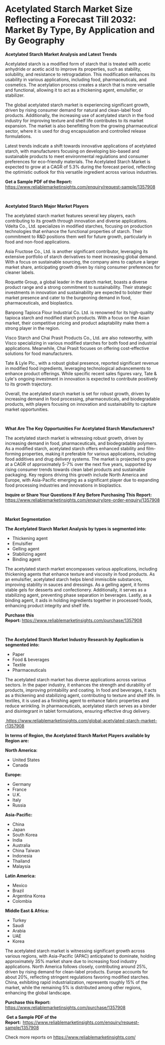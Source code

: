<p><h1>Acetylated Starch Market Size Reflecting a Forecast Till 2032: Market By Type, By Application and By Geography</h1></p><p><strong>Acetylated Starch Market Analysis and Latest Trends</strong></p>
<p><p>Acetylated starch is a modified form of starch that is treated with acetic anhydride or acetic acid to improve its properties, such as stability, solubility, and resistance to retrogradation. This modification enhances its usability in various applications, including food, pharmaceuticals, and cosmetics. The acetylation process creates a starch that is more versatile and functional, allowing it to act as a thickening agent, emulsifier, or stabilizer.</p><p>The global acetylated starch market is experiencing significant growth, driven by rising consumer demand for natural and clean-label food products. Additionally, the increasing use of acetylated starch in the food industry for improving texture and shelf life contributes to its market expansion. The market is also benefitting from the growing pharmaceutical sector, where it is used for drug encapsulation and controlled release formulations.</p><p>Latest trends indicate a shift towards innovative applications of acetylated starch, with manufacturers focusing on developing bio-based and sustainable products to meet environmental regulations and consumer preferences for eco-friendly materials. The Acetylated Starch Market is expected to grow at a CAGR of 5.3% during the forecast period, reflecting the optimistic outlook for this versatile ingredient across various industries.</p></p>
<p><strong>Get a Sample PDF of the Report:&nbsp;</strong> <a href="https://www.reliablemarketinsights.com/enquiry/request-sample/1357908?utm_campaign=2951&utm_medium=2&utm_source=Github&utm_content=ia&utm_term=31032025&utm_id=acetylated-starch">https://www.reliablemarketinsights.com/enquiry/request-sample/1357908</a></p>
<p>&nbsp;</p>
<p><strong>Acetylated Starch Major Market Players</strong></p>
<p><p>The acetylated starch market features several key players, each contributing to its growth through innovation and diverse applications. Vdelta Co., Ltd. specializes in modified starches, focusing on production technologies that enhance the functional properties of starch. Their commitment to R&D positions them well for future growth, particularly in food and non-food applications.</p><p>Asia Fructose Co., Ltd. is another significant contributor, leveraging its extensive portfolio of starch derivatives to meet increasing global demand. With a focus on sustainable sourcing, the company aims to capture a larger market share, anticipating growth driven by rising consumer preferences for cleaner labels.</p><p>Roquette Group, a global leader in the starch market, boasts a diverse product range and a strong commitment to sustainability. Their strategic investments in innovation and sustainability are expected to bolster their market presence and cater to the burgeoning demand in food, pharmaceuticals, and bioplastics.</p><p>Banpong Tapioca Flour Industrial Co. Ltd. is renowned for its high-quality tapioca starch and modified starch products. With a focus on the Asian market, their competitive pricing and product adaptability make them a strong player in the region.</p><p>Visco Starch and Chai Prasit Products Co., Ltd. are also noteworthy, with Visco specializing in various modified starches for both food and industrial applications. Meanwhile, Chai Prasit focuses on offering cost-effective solutions for food manufacturers.</p><p>Tate & Lyle Plc., with a robust global presence, reported significant revenue in modified food ingredients, leveraging technological advancements to enhance product offerings. While specific recent sales figures vary, Tate & Lyle's ongoing investment in innovation is expected to contribute positively to its growth trajectory.</p><p>Overall, the acetylated starch market is set for robust growth, driven by increasing demand in food processing, pharmaceuticals, and biodegradable products, with players focusing on innovation and sustainability to capture market opportunities.</p></p>
<p>&nbsp;</p>
<p><strong>What Are The Key Opportunities For Acetylated Starch Manufacturers?</strong></p>
<p><p>The acetylated starch market is witnessing robust growth, driven by increasing demand in food, pharmaceuticals, and biodegradable polymers. As a modified starch, acetylated starch offers enhanced stability and film-forming properties, making it preferable for various applications, including food additives and drug delivery systems. The market is projected to grow at a CAGR of approximately 5-7% over the next five years, supported by rising consumer trends towards clean label products and sustainable packaging. Key regions driving this growth include North America and Europe, with Asia-Pacific emerging as a significant player due to expanding food processing industries and innovations in bioplastics.</p></p>
<p><strong>Inquire or Share Your Questions If Any Before Purchasing This Report:</strong> <a href="https://www.reliablemarketinsights.com/enquiry/pre-order-enquiry/1357908?utm_campaign=2951&utm_medium=2&utm_source=Github&utm_content=ia&utm_term=31032025&utm_id=acetylated-starch">https://www.reliablemarketinsights.com/enquiry/pre-order-enquiry/1357908</a></p>
<p>&nbsp;</p>
<p><strong>Market Segmentation</strong></p>
<p><strong>The Acetylated Starch Market Analysis by types is segmented into:</strong></p>
<p><ul><li>Thickening agent</li><li>Emulsifier</li><li>Gelling agent</li><li>Stabilizing agent</li><li>Binding agent</li></ul></p>
<p><p>The acetylated starch market encompasses various applications, including thickening agents that enhance texture and viscosity in food products. As an emulsifier, acetylated starch helps blend immiscible substances, improving stability in sauces and dressings. As a gelling agent, it forms stable gels for desserts and confectionery. Additionally, it serves as a stabilizing agent, preventing phase separation in beverages. Lastly, as a binding agent, it aids in holding ingredients together in processed foods, enhancing product integrity and shelf life.</p></p>
<p><strong>Purchase this Report:&nbsp;</strong><a href="https://www.reliablemarketinsights.com/purchase/1357908?utm_campaign=2951&utm_medium=2&utm_source=Github&utm_content=ia&utm_term=31032025&utm_id=acetylated-starch">https://www.reliablemarketinsights.com/purchase/1357908</a></p>
<p>&nbsp;</p>
<p><strong>The Acetylated Starch Market Industry Research by Application is segmented into:</strong></p>
<p><ul><li>Paper</li><li>Food & beverages</li><li>Textile</li><li>Pharmaceuticals</li></ul></p>
<p><p>The acetylated starch market has diverse applications across various sectors. In the paper industry, it enhances the strength and durability of products, improving printability and coating. In food and beverages, it acts as a thickening and stabilizing agent, contributing to texture and shelf life. In textiles, it is used as a finishing agent to enhance fabric properties and reduce wrinkling. In pharmaceuticals, acetylated starch serves as a binder and disintegrant in tablet formulations, ensuring effective drug delivery.</p></p>
<p><a href="https://www.reliablemarketinsights.com/global-acetylated-starch-market-r1357908?utm_campaign=2951&utm_medium=2&utm_source=Github&utm_content=ia&utm_term=31032025&utm_id=acetylated-starch">&nbsp;https://www.reliablemarketinsights.com/global-acetylated-starch-market-r1357908</a></p>
<p><strong>In terms of Region, the Acetylated Starch Market Players available by Region are:</strong></p>
<p>
    <p> <strong> North America: </strong>
        <ul>
            <li>United States</li>
            <li>Canada</li>
        </ul>
        </p> 
    <p> <strong> Europe: </strong>
        <ul>
            <li>Germany</li>
            <li>France</li>
            <li>U.K.</li>
            <li>Italy</li>
            <li>Russia</li>
        </ul>
        </p> 
    <p> <strong> Asia-Pacific: </strong>
        <ul>
            <li>China</li>
            <li>Japan</li>
            <li>South Korea</li>
            <li>India</li>
            <li>Australia</li>
            <li>China Taiwan</li>
            <li>Indonesia</li>
            <li>Thailand</li>
            <li>Malaysia</li>
        </ul>
        </p> 
    <p> <strong> Latin America: </strong>
        <ul>
            <li>Mexico</li>
            <li>Brazil</li>
            <li>Argentina Korea</li>
            <li>Colombia</li>
        </ul>
        </p> 
    <p> <strong> Middle East & Africa: </strong>
        <ul>
            <li>Turkey</li>
            <li>Saudi</li>
            <li>Arabia</li>
            <li>UAE</li>
            <li>Korea</li>
        </ul>
    </p>
    </p>
<p><p>The acetylated starch market is witnessing significant growth across various regions, with Asia-Pacific (APAC) anticipated to dominate, holding approximately 35% market share due to increasing food industry applications. North America follows closely, contributing around 25%, driven by rising demand for clean-label products. Europe accounts for about 20%, reflecting stringent regulations favoring modified starches. China, exhibiting rapid industrialization, represents roughly 15% of the market, while the remaining 5% is distributed among other regions, enhancing the global landscape.</p></p>
<p><strong>Purchase this Report: </strong><a href="https://www.reliablemarketinsights.com/purchase/1357908?utm_campaign=2951&utm_medium=2&utm_source=Github&utm_content=ia&utm_term=31032025&utm_id=acetylated-starch">https://www.reliablemarketinsights.com/purchase/1357908</a></p>
<p>&nbsp;<strong>Get a Sample PDF of the Report:&nbsp;&nbsp;</strong><a href="https://www.reliablemarketinsights.com/enquiry/request-sample/1357908?utm_campaign=2951&utm_medium=2&utm_source=Github&utm_content=ia&utm_term=31032025&utm_id=acetylated-starch">https://www.reliablemarketinsights.com/enquiry/request-sample/1357908</a></p>
<p><strong></strong></p>
<p>Check more reports on <a href="https://www.reliablemarketinsights.com/?utm_campaign=2951&utm_medium=2&utm_source=Github&utm_content=ia&utm_term=31032025&utm_id=acetylated-starch">https://www.reliablemarketinsights.com/</a></p>